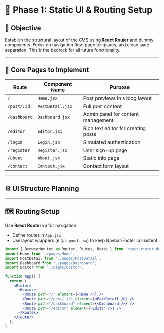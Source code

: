 # 🧱 Phase 1: Static UI & Routing Setup

## 🎯 Objective

Establish the structural layout of the CMS using **React Router** and dummy components. Focus on navigation flow, page templates, and clean state separation. This is the bedrock for all future functionality.

---

## 🧩 Core Pages to Implement

| Route               | Component Name      | Purpose                               |
|---------------------|---------------------|----------------------------------------|
| `/`                 | `Home.jsx`          | Post previews in a blog layout         |
| `/post/:id`         | `PostDetail.jsx`    | Full post content                      |
| `/dashboard`        | `Dashboard.jsx`     | Admin panel for content management     |
| `/editor`           | `Editor.jsx`        | Rich text editor for creating posts    |
| `/login`            | `Login.jsx`         | Simulated authentication               |
| `/register`         | `Register.jsx`      | User sign-up page                      |
| `/about`            | `About.jsx`         | Static info page                       |
| `/contact`          | `Contact.jsx`       | Contact form layout                    |

---

## ⚙️ UI Structure Planning



---

## 🗺️ Routing Setup

Use **React Router** v6 for navigation:

- Define routes in `App.jsx`
- Use layout wrappers (e.g. `Layout.jsx`) to keep Navbar/Footer consistent

```jsx
import { BrowserRouter as Router, Routes, Route } from 'react-router-dom';
import Home from './pages/Home';
import PostDetail from './pages/PostDetail';
import Dashboard from './pages/Dashboard';
import Editor from './pages/Editor';

function App() {
  return (
    <Router>
      <Routes>
        <Route path="/" element={<Home />} />
        <Route path="/post/:id" element={<PostDetail />} />
        <Route path="/dashboard" element={<Dashboard />} />
        <Route path="/editor" element={<Editor />} />
      </Routes>
    </Router>
  );
}